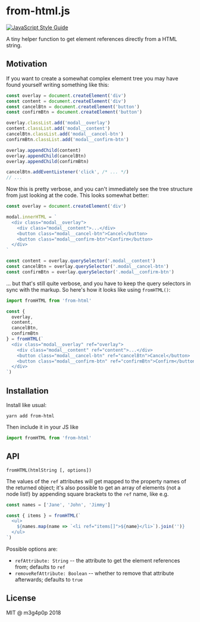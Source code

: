 # from-html.js

[![JavaScript Style Guide](https://img.shields.io/badge/code_style-standard-brightgreen.svg)](https://standardjs.com)

A tiny helper function to get element references directly from a HTML string.

## Motivation

If you want to create a somewhat complex element tree you may have found yourself writing something like this:

```javascript
const overlay = document.createElement('div')
const content = document.createElement('div')
const cancelBtn = document.createElement('button')
const confirmBtn = document.createElement('button')

overlay.classList.add('modal__overlay')
content.classList.add('modal__content')
cancelBtn.classList.add('modal__cancel-btn')
confirmBtn.classList.add('modal__confirm-btn')

overlay.appendChild(content)
overlay.appendChild(cancelBtn)
overlay.appendChild(confirmBtn)

cancelBtn.addEventListener('click', /* ... */)
// ...
```

Now this is pretty verbose, and you can't immediately see the tree structure from just looking at the code. This looks somewhat better:

```javascript
const overlay = document.createElement('div')

modal.innerHTML = `
  <div class="modal__overlay">
    <div class="modal__content">...</div>
    <button class="modal__cancel-btn">Cancel</button>
    <button class="modal__confirm-btn">Confirm</button>
  </div>
`

const content = overlay.querySelector('.modal__content')
const cancelBtn = overlay.querySelector('.modal__cancel-btn')
const confirmBtn = overlay.querySelector('.modal__confirm-btn')
```

... but that's still quite verbose, and you have to keep the query selectors in sync with the markup. So here's how it looks like using `fromHTML()`:

```javascript
import fromHTML from 'from-html'

const {
  overlay,
  content,
  cancelBtn,
  confirmBtn
} = fromHTML(`
  <div class="modal__overlay" ref="overlay">
    <div class="modal__content" ref="content">...</div>
    <button class="modal__cancel-btn" ref="cancelBtn">Cancel</button>
    <button class="modal__confirm-btn" ref="confirmBtn">Confirm</button>
  </div>
`)
```

## Installation

Install like usual:

```
yarn add from-html
```

Then include it in your JS like

```javascript
import fromHTML from 'from-html'
```

## API

```
fromHTML(htmlString [, options])
```

The values of the `ref` attributes will get mapped to the property names of the returned object; it's also possible to get an array of elements (not a node list!) by appending square brackets to the `ref` name, like e.g.

```javascript
const names = ['Jane', 'John', 'Jimmy']

const { items } = fromHTML(`
  <ul>
    ${names.map(name => `<li ref="items[]">${name}</li>`).join('')}
  </ul>
`)
```

Possible options are:

- `refAttribute: String` -- the attribute to get the element references from; defaults to `ref`
- `removeRefAttribute: Boolean` -- whether to remove that attribute afterwards; defaults to `true`

## License

MIT @ m3g4p0p 2018